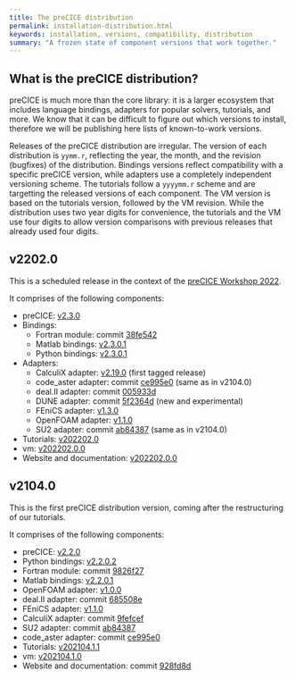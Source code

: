 ```yaml
---
title: The preCICE distribution
permalink: installation-distribution.html
keywords: installation, versions, compatibility, distribution
summary: "A frozen state of component versions that work together."
---
```


## What is the preCICE distribution?

preCICE is much more than the core library: it is a larger ecosystem that includes
language bindings, adapters for popular solvers, tutorials, and more. We know that it
can be difficult to figure out which versions to install, therefore we will be
publishing here lists of known-to-work versions.

Releases of the preCICE distribution are irregular. The version of each distribution is `yymm.r`, reflecting the year, the month, and the revision (bugfixes) of the distribution. Bindings versions reflect compatibility with a specific preCICE version, while adapters use a completely independent versioning scheme. The tutorials follow a `yyyymm.r` scheme and are targetting the released versions of each component. The VM version is based on the tutorials version, followed by the VM revision. While the distribution uses two year digits for convenience, the tutorials and the VM use four digits to allow version comparisons with previous releases that already used four digits.

## v2202.0

This is a scheduled release in the context of the [preCICE Workshop 2022](precice-workshop-2022.html).

It comprises of the following components:

- preCICE: [v2.3.0](https://github.com/precice/precice/releases/tag/v2.3.0)
- Bindings:
  - Fortran module: commit [38fe542](https://github.com/precice/fortran-module/tree/38fe54233754fde53ceeddb19d4ae4cb1828d0a9)
  - Matlab bindings: [v2.3.0.1](https://github.com/precice/matlab-bindings/releases/tag/v2.3.0.1)
  - Python bindings: [v2.3.0.1](https://github.com/precice/python-bindings/releases/tag/v2.3.0.1)
- Adapters:
  - CalculiX adapter: [v2.19.0](https://github.com/precice/calculix-adapter/releases/tag/v2.19.0) (first tagged release)
  - code_aster adapter: commit [ce995e0](https://github.com/precice/code_aster-adapter/tree/ce995e0c41b26fe891ce04fd47fd52cbeff854e9) (same as in v2104.0)
  - deal.II adapter: commit [005933d](https://github.com/precice/dealii-adapter/tree/005933d6b45f885a64aee7ce597a3d7d81d54aff)
  - DUNE adapter: commit [5f2364d](https://github.com/precice/dune-adapter/tree/5f2364d57b517698914cb1d5f9979efe692d9254) (new and experimental)
  - FEniCS adapter: [v1.3.0](https://github.com/precice/fenics-adapter/releases/tag/v1.3.0)
  - OpenFOAM adapter: [v1.1.0](https://github.com/precice/openfoam-adapter/releases/tag/v1.1.0)
  - SU2 adapter: commit [ab84387](https://github.com/precice/su2-adapter/tree/ab843878c1d43302a4f0c66e25dcb364b7787478) (same as in v2104.0)
- Tutorials: [v202202.0](https://github.com/precice/tutorials/releases/tag/v202202.0)
- vm: [v202202.0.0](https://github.com/precice/vm/releases/tag/v202202.0.0)
- Website and documentation: [v202202.0.0](https://github.com/precice/precice.github.io/releases/tag/v202202.0.0)

## v2104.0

This is the first preCICE distribution version, coming after the restructuring of our tutorials.

It comprises of the following components:

- preCICE: [v2.2.0](https://github.com/precice/precice/releases/tag/v2.2.0)
- Python bindings: [v2.2.0.2](https://github.com/precice/python-bindings/releases/tag/v2.2.0.2)
- Fortran module: commit [9826f27](https://github.com/precice/fortran-module/tree/9826f277e3302cc1aef50741530538bd9d8d23c7)
- Matlab bindings: [v2.2.0.1](https://github.com/precice/matlab-bindings/releases/tag/v2.2.0.1)
- OpenFOAM adapter: [v1.0.0](https://github.com/precice/openfoam-adapter/releases/tag/v1.0.0)
- deal.II adapter: commit [685508e](https://github.com/precice/dealii-adapter/tree/685508e8c3391f29b74d7851c15318faa226fa1c)
- FEniCS adapter: [v1.1.0](https://github.com/precice/fenics-adapter/releases/tag/v1.1.0)
- CalculiX adapter: commit [9fefcef](https://github.com/precice/calculix-adapter/tree/9fefcef8ade330280cb300c25c78df6827b44684)
- SU2 adapter: commit [ab84387](https://github.com/precice/su2-adapter/tree/ab843878c1d43302a4f0c66e25dcb364b7787478)
- code_aster adapter: commit [ce995e0](https://github.com/precice/code_aster-adapter/tree/ce995e0c41b26fe891ce04fd47fd52cbeff854e9)
- Tutorials: [v202104.1.1](https://github.com/precice/tutorials/releases/tag/v202104.1.1)
- vm: [v202104.1.0](https://github.com/precice/vm/releases/tag/v202104.1.0)
- Website and documentation: commit [928fd8d](https://github.com/precice/precice.github.io/tree/928fd8d2b701a3d6252af9407655005652daa066)
